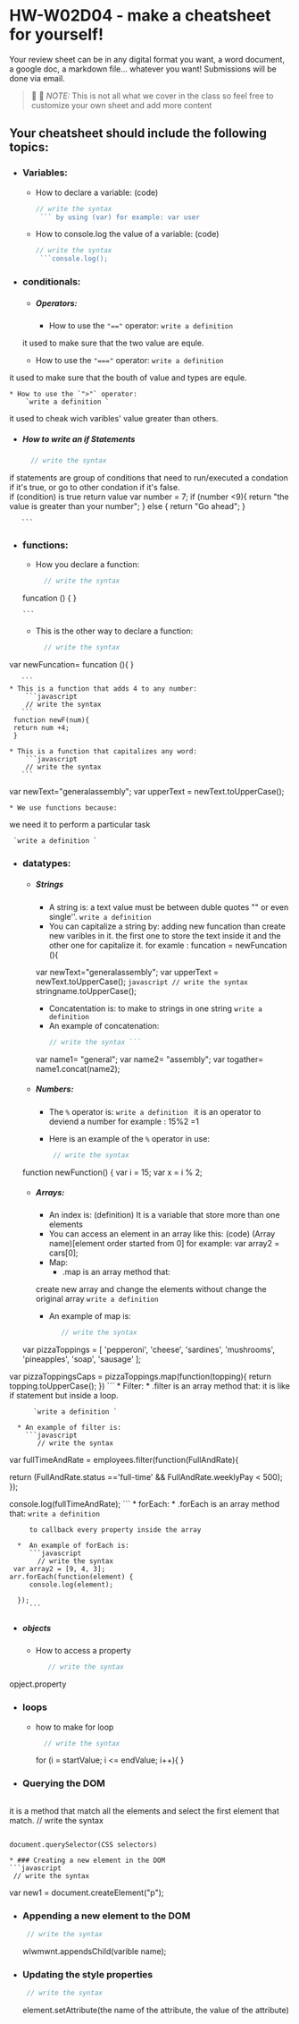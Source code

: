 # HW-W02D04 - make a cheatsheet for yourself!

Your review sheet can be in any digital format you want, a word document, a google doc, a markdown file… whatever you want! Submissions will be done via email.

> 📢 📢  *NOTE:*  This is not all what we cover in the class so feel free to customize your own sheet and add more content

## Your cheatsheet should include the following topics:

* ### Variables:
  * How to declare a variable: (code)
  
  
    ```javascript
    // write the syntax
     ``` by using (var) for example: var user
  * How to console.log the value of a variable: (code)
    ```javascript
    // write the syntax
     ```console.log();
* ### conditionals:
  * ##### Operators:
    * How to use the `"=="` operator: 
       `write a definition ` 
       
   it used to make sure that the two value are equle.       
    * How to use the `"==="` operator: 
       `write a definition ` 
       
 it used to make sure that the bouth of value and types are equle.      
       
    * How to use the `">"` operator: 
        `write a definition `
 it used to  cheak wich varibles' value greater than others.       
   * ##### How to write an if Statements 
      ```javascript
        // write the syntax
   if statements are group of conditions  that need to run/executed a condation if it's true, or go to other condation if it's false.     
   if (condition) is true
       return value
     var number = 7;
       if (number <9){
       return "the value is greater than your number";
       } else {
       return "Go ahead";
       }         
           
       ``` 
 * ### functions:
    * How you declare a function: 
      ```javascript
        // write the syntax 
   funcation () {
   }
             
       ```
    * This is the other way to declare a function: 
      ```javascript
        // write the syntax 
var newFuncation= funcation (){
}
                
       ```
    * This is a function that adds 4 to any number:
        ```javascript
        // write the syntax
       ```
     function newF(num){
     return num +4;
     } 
     
    * This is a function that capitalizes any word: 
        ```javascript
        // write the syntax
       ```
   var newText="generalassembly";
   var upperText = newText.toUpperCase();
   
    * We use functions because:
    
 we need it to perform a particular task   
    
     `write a definition `
* ### datatypes:
  * ##### Strings
    * A string is: 
    a text value must be between duble quotes "" or even single''.
        `write a definition `
    * You can capitalize a string by: 
    adding new funcation than create new varibles in it. the first one to store the text inside it and the other one for capitalize it. for examle : funcation = newFuncation (){
    
    var newText="generalassembly";
    var upperText = newText.toUpperCase();
        ```javascript
        // write the syntax```
        stringname.toUpperCase();
    
    * Concatentation is: 
    to make to strings in one string
        `write a definition `
    * An example of concatenation:
         ```javascript
        // write the syntax ```
    var name1= "general";
    var name2= "assembly";
    var togather= name1.concat(name2);          
       
        
        
  * ##### Numbers:
    * The `%` operator is: 
       `write a definition ` 
    it is an operator to deviend a number for example : 15%2 =1
    
    * Here is an example of the `%` operator in use:
       ```javascript
        // write the syntax
       ```
  function newFunction() {
    var i = 15;
    var x = i % 2;
    
    
  * ##### Arrays:
    * An index is: 
    (definition) It is a variable that store more than one elements 
    * You can access an element in an array like this: (code) 
    (Array name)[element order started from 0] for example: var array2 = cars[0];
    * Map:
      * .map is an array method that: 
      
     create new array and change the elements without change the original array
         `write a definition `
      * An example of map is: 
        ```javascript
           // write the syntax
   var pizzaToppings = [
  'pepperoni',
  'cheese',
  'sardines',
  'mushrooms',
  'pineapples',
  'soap',
  'sausage'
];

var pizzaToppingsCaps = pizzaToppings.map(function(topping){
  return topping.toUpperCase();
})
         ```
    * Filter:
      * .filter is an array method that: 
 it is like if statement but inside a loop.   
     
          `write a definition `
            
      * An example of filter is: 
        ```javascript
           // write the syntax
           
var fullTimeAndRate = employees.filter(function(FullAndRate){

    
  return (FullAndRate.status =='full-time' && FullAndRate.weeklyPay < 500);
  });   

console.log(fullTimeAndRate); 
         ```
    * forEach:
      * .forEach is an array method that: 
         `write a definition `  
         
         to callback every property inside the array
         
      *  An example of forEach is: 
         ```javascript
           // write the syntax
     var array2 = [9, 4, 3]; 
    arr.forEach(function(element) {
         console.log(element);
         
      });              
         ``` 
         
         
         
  

   * ##### objects
     * How to access a property  
        ```javascript
           // write the syntax
        ``` 
  opject.property
  
* ### loops
     *   how to make for loop 
         ```javascript
           // write the syntax
          ```
          for (i = startValue; i <= endValue; i++){
          }
* ### Querying the DOM
  ```javascript
 it is a method that match all the elements and select the first element that match. 
   // write the syntax
  ```
  
  document.querySelector(CSS selectors)
 
* ### Creating a new element in the DOM
  ```javascript
   // write the syntax
  ```
  var new1 = document.createElement("p");
* ### Appending a new element to the DOM
  ```javascript
   // write the syntax
  ```
  wlwmwnt.appendsChild(varible name);
* ### Updating the style properties
  ```javascript
   // write the syntax
  ```
  
  element.setAttribute(the name of the attribute, the value of the attribute)
